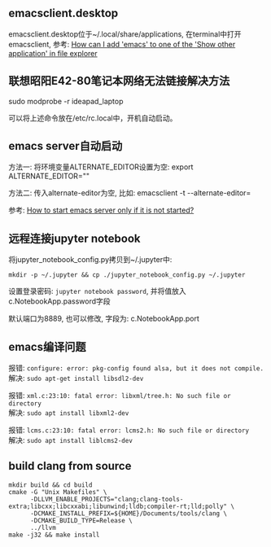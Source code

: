 ## emacsclient.desktop

emacsclient.desktop位于~/.local/share/applications, 在terminal中打开emacsclient, 参考:
[How can I add 'emacs' to one of the 'Show other application' in file explorer](https://askubuntu.com/questions/283285/how-can-i-add-emacs-to-one-of-the-show-other-application-in-file-explorer)


## 联想昭阳E42-80笔记本网络无法链接解决方法

sudo modprobe -r ideapad_laptop

可以将上述命令放在/etc/rc.local中，开机自动启动。


## emacs server自动启动

方法一: 将环境变量ALTERNATE_EDITOR设置为空: export ALTERNATE_EDITOR=""

方法二: 传入alternate-editor为空, 比如: emacsclient -t --alternate-editor=

参考: [How to start emacs server only if it is not started?](https://stackoverflow.com/questions/5570451/how-to-start-emacs-server-only-if-it-is-not-started)


## 远程连接jupyter notebook

将jupyter_notebook_config.py拷贝到~/.jupyter中:

``` shell
mkdir -p ~/.jupyter && cp ./jupyter_notebook_config.py ~/.jupyter
```

设置登录密码: `jupyter notebook password`, 并将值放入c.NotebookApp.password字段

默认端口为8889, 也可以修改, 字段为: c.NotebookApp.port


## emacs编译问题

报错: `configure: error: pkg-config found alsa, but it does not compile.`<br>
解决: `sudo apt-get install libsdl2-dev`

报错: `xml.c:23:10: fatal error: libxml/tree.h: No such file or directory`<br>
解决: `sudo apt install libxml2-dev`

报错: `lcms.c:23:10: fatal error: lcms2.h: No such file or directory`<br>
解决: `sudo apt install liblcms2-dev`


## build clang from source

```shell
mkdir build && cd build
cmake -G "Unix Makefiles" \
      -DLLVM_ENABLE_PROJECTS="clang;clang-tools-extra;libcxx;libcxxabi;libunwind;lldb;compiler-rt;lld;polly" \
      -DCMAKE_INSTALL_PREFIX=${HOME}/Documents/tools/clang \
      -DCMAKE_BUILD_TYPE=Release \
      ../llvm
make -j32 && make install
```
